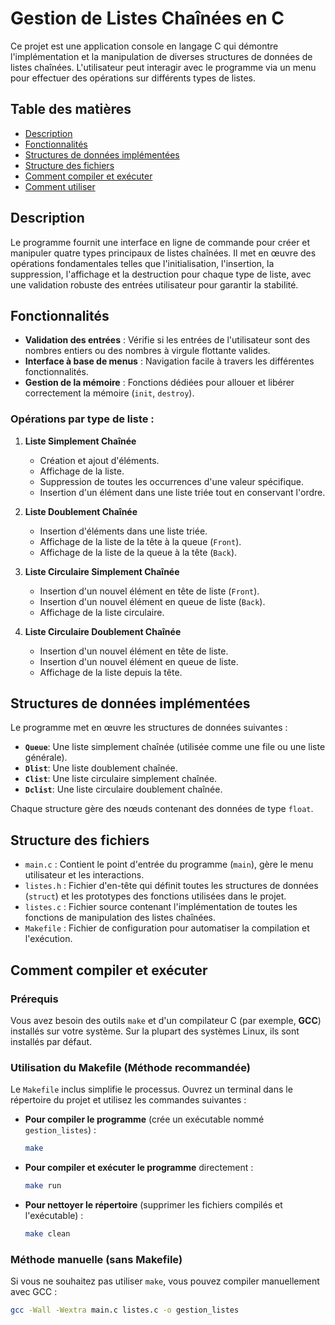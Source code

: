 # Gestion de Listes Chaînées en C

Ce projet est une application console en langage C qui démontre l'implémentation et la manipulation de diverses structures 
de données de listes chaînées. L'utilisateur peut interagir avec le programme via un menu pour effectuer des opérations 
sur différents types de listes.

## Table des matières

- [Description](#description)
- [Fonctionnalités](#fonctionnalités)
- [Structures de données implémentées](#structures-de-données-implémentées)
- [Structure des fichiers](#structure-des-fichiers)
- [Comment compiler et exécuter](#comment-compiler-et-exécuter)
- [Comment utiliser](#comment-utiliser)

## Description

Le programme fournit une interface en ligne de commande pour créer et manipuler quatre types principaux de listes chaînées. Il met en œuvre des opérations fondamentales telles que l'initialisation, l'insertion, la suppression, l'affichage et la destruction pour chaque type de liste, avec une validation robuste des entrées utilisateur pour garantir la stabilité.

## Fonctionnalités

- **Validation des entrées** : Vérifie si les entrées de l'utilisateur sont des nombres entiers ou des nombres à virgule flottante valides.
- **Interface à base de menus** : Navigation facile à travers les différentes fonctionnalités.
- **Gestion de la mémoire** : Fonctions dédiées pour allouer et libérer correctement la mémoire (`init`, `destroy`).

### Opérations par type de liste :

1.  **Liste Simplement Chaînée**
    - Création et ajout d'éléments.
    - Affichage de la liste.
    - Suppression de toutes les occurrences d'une valeur spécifique.
    - Insertion d'un élément dans une liste triée tout en conservant l'ordre.

2.  **Liste Doublement Chaînée**
    - Insertion d'éléments dans une liste triée.
    - Affichage de la liste de la tête à la queue (`Front`).
    - Affichage de la liste de la queue à la tête (`Back`).

3.  **Liste Circulaire Simplement Chaînée**
    - Insertion d'un nouvel élément en tête de liste (`Front`).
    - Insertion d'un nouvel élément en queue de liste (`Back`).
    - Affichage de la liste circulaire.

4.  **Liste Circulaire Doublement Chaînée**
    - Insertion d'un nouvel élément en tête de liste.
    - Insertion d'un nouvel élément en queue de liste.
    - Affichage de la liste depuis la tête.

## Structures de données implémentées

Le programme met en œuvre les structures de données suivantes :

- **`Queue`**: Une liste simplement chaînée (utilisée comme une file ou une liste générale).
- **`Dlist`**: Une liste doublement chaînée.
- **`Clist`**: Une liste circulaire simplement chaînée.
- **`Dclist`**: Une liste circulaire doublement chaînée.

Chaque structure gère des nœuds contenant des données de type `float`.

## Structure des fichiers

-   `main.c` : Contient le point d'entrée du programme (`main`), gère le menu utilisateur et les interactions.
-   `listes.h` : Fichier d'en-tête qui définit toutes les structures de données (`struct`) et les prototypes des fonctions utilisées dans le projet.
-   `listes.c` : Fichier source contenant l'implémentation de toutes les fonctions de manipulation des listes chaînées.
-   `Makefile` : Fichier de configuration pour automatiser la compilation et l'exécution.

## Comment compiler et exécuter

### Prérequis
Vous avez besoin des outils `make` et d'un compilateur C (par exemple, **GCC**) installés sur votre système. Sur la plupart des systèmes Linux, 
ils sont installés par défaut.

### Utilisation du Makefile (Méthode recommandée)
Le `Makefile` inclus simplifie le processus. Ouvrez un terminal dans le répertoire du projet et utilisez les commandes suivantes :

-   **Pour compiler le programme** (crée un exécutable nommé `gestion_listes`) :
    ```sh
    make
    ```

-   **Pour compiler et exécuter le programme** directement :
    ```sh
    make run
    ```

-   **Pour nettoyer le répertoire** (supprimer les fichiers compilés et l'exécutable) :
    ```sh
    make clean
    ```

### Méthode manuelle (sans Makefile)
Si vous ne souhaitez pas utiliser `make`, vous pouvez compiler manuellement avec GCC :
```sh
gcc -Wall -Wextra main.c listes.c -o gestion_listes

